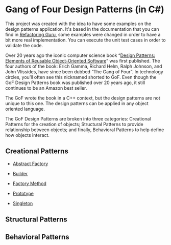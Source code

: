 # Gang of Four Design Patterns (in C#)

This project was created with the idea to have some examples on the design patterns application. It's based in the documentation that you can find in [Refactoring Guru](https://refactoring.guru/design-patterns/csharp), some examples were changed in order to have a bit more real implementation. You can execute the unit test cases in order to validate the code.

Over 20 years ago the iconic computer science book “[Design Patterns: Elements of Reusable Object-Oriented Software](https://www.amazon.com/gp/product/0201633612/ref=as_li_tl?ie=UTF8&camp=1789&creative=390957&creativeASIN=0201633612&linkCode=as2&tag=triatcraft-20&linkId=XRGUDJCGWC6AJNZM)” was first published. The four authors of the book: Erich Gamma, Richard Helm, Ralph Johnson, and John Vlissides, have since been dubbed “The Gang of Four”. In technology circles, you’ll often see this nicknamed shorted to GoF. Even though the GoF Design Patterns book was published over 20 years ago, it still continues to be an Amazon best seller.

The GoF wrote the book in a C++ context, but the design patterns are not unique to this one. The design patterns can be applied in any object oriented language.

The GoF Design Patterns are broken into three categories: Creational Patterns for the creation of objects; Structural Patterns to provide relationship between objects; and finally, Behavioral Patterns to help define how objects interact.

## Creational Patterns

* [Abstract Factory](Patterns/AbstractFactory)

* [Builder](Patterns/Builder)

* [Factory Method](Patterns/FactoryMethod)

* [Prototype](Patterns/Prototype)

* [Singleton](Patterns/Singleton)

## Structural Patterns

## Behavioral Patterns